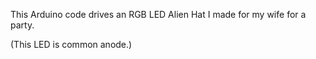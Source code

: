 This Arduino code drives an RGB LED Alien Hat I made for my wife for a party.

(This LED is common anode.)
